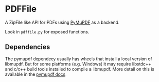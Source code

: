 # PDFFile

A ZipFile like API for PDFs using [PyMuPDF](https://pymupdf.readthedocs.io/) as
a backend.

Look in `pdffile.py` for exposed functions.

## Dependencies

The pymupdf dependecy usually has wheels that install a local version of
libmupdf. But for some platforms (e.g. Windows) it may require libstdc++ and
c/c++ build tools installed to compile a libmupdf. More detail on this is
available in the
[pymupdf docs](https://pymupdf.readthedocs.io/en/latest/installation.html#installation-when-a-suitable-wheel-is-not-available).
